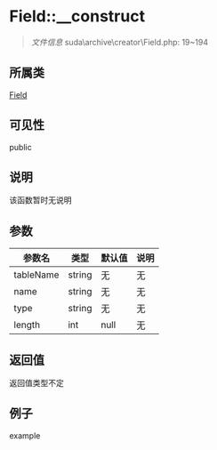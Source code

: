 # Field::__construct

> *文件信息* suda\archive\creator\Field.php: 19~194
## 所属类 

[Field](../Field.md)

## 可见性

  public  
## 说明

该函数暂时无说明

## 参数

| 参数名 | 类型 | 默认值 | 说明 |
|--------|-----|-------|-------|
| tableName |  string | 无 | 无 |
| name |  string | 无 | 无 |
| type |  string | 无 | 无 |
| length |  int | null | 无 |

## 返回值
返回值类型不定

## 例子

example